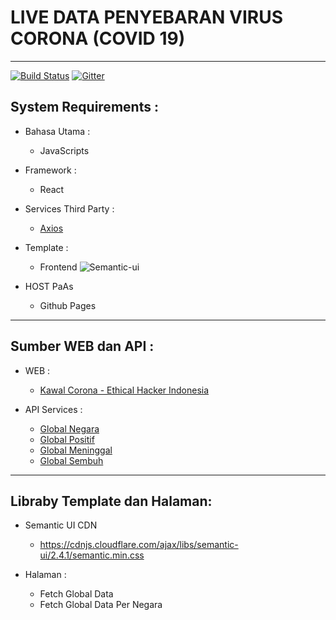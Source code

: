 # LIVE DATA PENYEBARAN VIRUS CORONA (COVID 19)
----------------------------------------------------------------------------------

[![Build Status](https://travis-ci.com/Ekhel/kawal-corona.svg?branch=master)](https://travis-ci.com/Ekhel/kawal-corona)
[![Gitter](https://badges.gitter.im/jayapura_react/community.svg)](https://gitter.im/jayapura_react/community?utm_source=badge&utm_medium=badge&utm_campaign=pr-badge)

## System Requirements :
* Bahasa Utama :
  - JavaScripts

* Framework :
  - React

* Services Third Party :
  - [Axios](https://github.com/axios/axios)

* Template :
  - Frontend ![Semantic-ui](https://semantic-ui.com)

* HOST PaAs
  - Github Pages

------------------------------------------------------------------------

## Sumber WEB dan API :

* WEB :
  - [Kawal Corona - Ethical Hacker Indonesia](https://kawalcorona.com)

* API Services :
  - [Global Negara](https://api.kawalcorona.com/)
  - [Global Positif](https://api.kawalcorona.com/positif)
  - [Global Meninggal](https://api.kawalcorona.com/meniggal)
  - [Global Sembuh](https://api.kawalcorona.com/sembuh)

-------------------------------------------------------------------------

## Libraby Template dan Halaman:
* Semantic UI CDN
  - https://cdnjs.cloudflare.com/ajax/libs/semantic-ui/2.4.1/semantic.min.css

* Halaman :
  - Fetch Global Data
  - Fetch Global Data Per Negara



